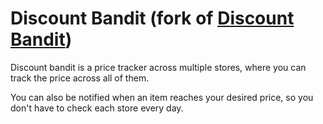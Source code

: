 # Discount Bandit (fork of [Discount Bandit](https://github.com/Cybrarist/Discount-Bandit))

Discount bandit is a price tracker across multiple stores, where you can track the price across all of them.

You can also be notified when an item reaches your desired price, so you don't have to check each store every day.

